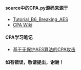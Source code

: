 #### source中的CPA.py源码来源于
- [Tutorial_B6_Breaking_AES](https://wiki.newae.com/Tutorial_B6_Breaking_AES_(Manual_CPA_Attack))
- [CPA Wiki](https://wiki.newae.com/Correlation_Power_Analysis)

#### CPA学习笔记
- [基于无保护AES算法的CPA攻击](http://csuncle.com/2018/08/02/%E5%9F%BA%E4%BA%8E%E6%97%A0%E4%BF%9D%E6%8A%A4AES%E7%AE%97%E6%B3%95%E7%9A%84CPA%E6%94%BB%E5%87%BB/)


#### 如有错误，敬请提出，谢谢！
